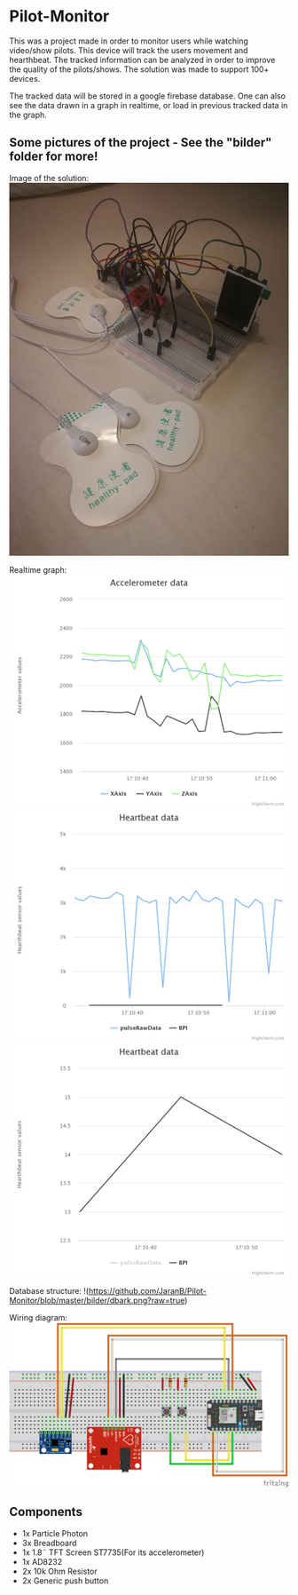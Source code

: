 # Pilot-Monitor

This was a project made in order to monitor users while watching video/show pilots. This device will track the users movement and hearthbeat. The tracked information can be analyzed in order to improve the quality of the pilots/shows. The solution was made to support 100+ devices.

The tracked data will be stored in a google firebase database. One can also see the data drawn in a graph in realtime, or load in previous tracked data in the graph.

## Some pictures of the project - See the "bilder" folder for more!

Image of the solution:
![alt text](https://github.com/JaranB/Pilot-Monitor/blob/master/bilder/IMG_20181115_181118.jpg?raw=true)

Realtime graph:
![alt text](https://github.com/JaranB/Pilot-Monitor/blob/master/bilder/chart.png?raw=true)
![alt text](https://github.com/JaranB/Pilot-Monitor/blob/master/bilder/chart%20(3).png?raw=true)
![alt text](https://github.com/JaranB/Pilot-Monitor/blob/master/bilder/chart%20(1).png?raw=true)

Database structure:
!(https://github.com/JaranB/Pilot-Monitor/blob/master/bilder/dbark.png?raw=true)

Wiring diagram:
![alt text](https://github.com/JaranB/Pilot-Monitor/blob/master/bilder/Koblingskjema_bb.png?raw=true)

## Components

* 1x Particle Photon
* 3x Breadboard
* 1x 1.8¨ TFT Screen ST7735(For its accelerometer)
* 1x AD8232
* 2x 10k Ohm Resistor
* 2x Generic push button
